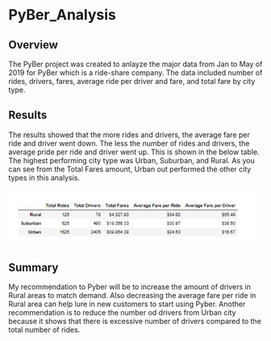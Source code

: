# PyBer_Analysis

## Overview

The PyBer project was created to anlayze the major data from Jan to May of 2019 for PyBer which is a ride-share company. The data included number of rides, drivers, fares, average ride per driver and fare, and total fare by city type. 


## Results


The results showed that the more rides and drivers, the average fare per ride and driver went down. The less the number of rides and drivers, the average pride per ride and driver went up. This is shown in the below table. The highest performing city type was Urban, Suburban, and Rural. As you can see from the Total Fares amount, Urban out performed the other city types in this analysis. 


![total_rides](total_rides.png)


## Summary


My recommendation to Pyber will be to increase the amount of drivers in Rural areas to match demand. Also decreasing the average fare per ride in Rural area can help lure in new customers to start using Pyber. Another recommendation is to reduce the number od drivers from Urban city because it shows that there is excessive number of drivers compared to the total number of rides. 
